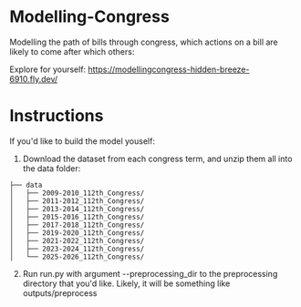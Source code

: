 # Modelling-Congress

Modelling the path of bills through congress, which actions on a bill are likely to come after which others:

Explore for yourself:
https://modellingcongress-hidden-breeze-6910.fly.dev/

# Instructions

If you'd like to build the model youself:

1. Download the dataset from each congress term, and unzip them all into the data folder:

```text
├── data
│   ├── 2009-2010_112th_Congress/
│   ├── 2011-2012_112th_Congress/
│   ├── 2013-2014_112th_Congress/
│   ├── 2015-2016_112th_Congress/
│   ├── 2017-2018_112th_Congress/
│   ├── 2019-2020_112th_Congress/
│   ├── 2021-2022_112th_Congress/
│   ├── 2023-2024_112th_Congress/
│   └── 2025-2026_112th_Congress/
```

2. Run run.py with argument --preprocessing_dir to the preprocessing directory that you'd like. Likely, it will be something like outputs/preprocess
